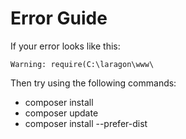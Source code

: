 # Error Guide

If your error looks like this:

```
Warning: require(C:\laragon\www\
```

Then try using the following commands:

- composer install
- composer update
- composer install --prefer-dist